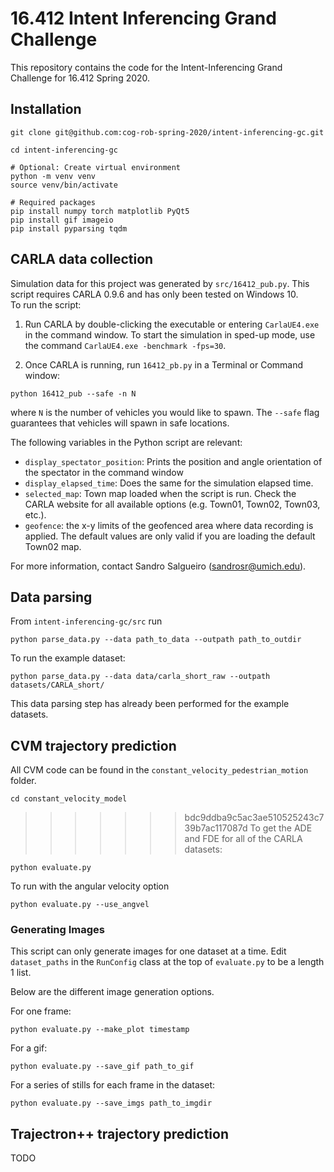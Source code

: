 # 16.412 Intent Inferencing Grand Challenge

This repository contains the code for the Intent-Inferencing Grand Challenge for 16.412 Spring 2020.

## Installation
```
git clone git@github.com:cog-rob-spring-2020/intent-inferencing-gc.git

cd intent-inferencing-gc

# Optional: Create virtual environment
python -m venv venv
source venv/bin/activate

# Required packages
pip install numpy torch matplotlib PyQt5
pip install gif imageio
pip install pyparsing tqdm
```

## CARLA data collection

Simulation data for this project was generated by `src/16412_pub.py`.  This
script requires CARLA 0.9.6 and has only been tested on Windows 10.  
To run the script:

1. Run CARLA by double-clicking the executable or entering `CarlaUE4.exe` in the
command window.  To start the simulation in sped-up mode, use the command
`CarlaUE4.exe -benchmark -fps=30`.  

2. Once CARLA is running, run `16412_pb.py` in a Terminal or Command window:
```
python 16412_pub --safe -n N
```
where `N` is the number of vehicles you would like to spawn.  The `--safe` flag
guarantees that vehicles will spawn in safe locations.  

The following variables in the Python script are relevant:
* `display_spectator_position`: Prints the position and angle orientation of the spectator in the command window
* `display_elapsed_time`: Does the same for the simulation elapsed time.
* `selected_map`: Town map loaded when the script is run. Check the CARLA website for all available options (e.g. Town01, Town02, Town03, etc.).
* `geofence`: the x-y limits of the geofenced area where data recording is applied. The default values are only valid if you are loading the default Town02 map.

For more information, contact Sandro Salgueiro (sandrosr@umich.edu).

## Data parsing
From `intent-inferencing-gc/src` run
```
python parse_data.py --data path_to_data --outpath path_to_outdir
```

To run the example dataset:
```
python parse_data.py --data data/carla_short_raw --outpath datasets/CARLA_short/
```

This data parsing step has already been performed for the example datasets.

## CVM trajectory prediction

All CVM code can be found in the `constant_velocity_pedestrian_motion` folder.

```
cd constant_velocity_model
```
>>>>>>> bdc9ddba9c5ac3ae510525243c739b7ac117087d
To get the ADE and FDE for all of the CARLA datasets:
```
python evaluate.py
```
To run with the angular velocity option
```
python evaluate.py --use_angvel
```

### Generating Images
This script can only generate images for one dataset at a time. Edit `dataset_paths` in the `RunConfig` class at the top of `evaluate.py` to be a length 1 list.

Below are the different image generation options.

For one frame:
```
python evaluate.py --make_plot timestamp
```

For a gif:
```
python evaluate.py --save_gif path_to_gif
```

For a series of stills for each frame in the dataset:
```
python evaluate.py --save_imgs path_to_imgdir
```

## Trajectron++ trajectory prediction

TODO
